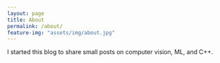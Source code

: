 ```yaml
---
layout: page
title: About
permalink: /about/
feature-img: "assets/img/about.jpg"
---
```


I started this blog to share small posts on computer vision, ML, and C++. 